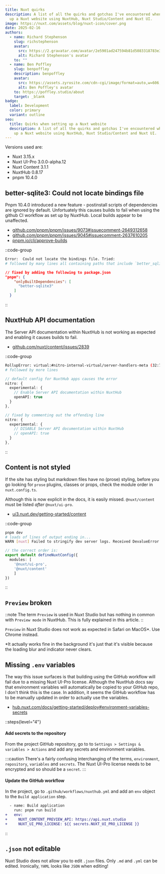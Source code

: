 ```yaml
---
title: Nuxt quirks
description: A list of all the quirks and gotchas I've encountered when setting
  up a Nuxt website using NuxtHub, Nuxt Studio/Content and Nuxt UI.
image: https://nuxt.com/assets/blog/nuxt-icon/cover.png
date: 2025-02-16
authors:
  - name: Richard Stephenson
    slug: richstephenson
    avatar:
      src: https://2.gravatar.com/avatar/2e5901ad247594b81d5083318783e351314a7e6f5dbadc779c3c4c5734afbef7
      alt: Richard Stephenson's avatar
    to: ""
  - name: Ben Poffley
    slug: benpoffley
    description: benpoffley
    avatar:
      src: https://assets.zyrosite.com/cdn-cgi/image/format=auto,w=606,h=769,fit=crop/dWxbrVXW2bF41OlW/ben-poffley-2-YKbrR1M4p2hD10gq.jpeg
      alt: Ben Poffley's avatar
    to: https://poffley.studio/about
    target: _blank
badge:
  label: Development
  color: primary
  variant: outline
seo:
  title: Quirks when setting up a Nuxt website
  description: A list of all the quirks and gotchas I've encountered when setting
    up a Nuxt website using NuxtHub, Nuxt Studio/Content and Nuxt UI.
---
```


Versions used are:

- Nuxt 3.15.x
- Nuxt UI-Pro 3.0.0-alpha.12
- Nuxt Content 3.1.1
- NuxtHub 0.8.17
- pnpm 10.4.0

## better-sqlite3: Could not locate bindings file

Pnpm 10.4.0 introduced a new feature - postinstall scripts of dependencies are ignored by default. Unfortuately this causes builds to fail when using the github CI workflow as set up by NuxtHub. Local builds appear to be unaffected.

- [github.com/pnpm/pnpm/issues/9073#issuecomment-2649312658](https://github.com/pnpm/pnpm/issues/9073#issuecomment-2649312658)
- [github.com/pnpm/pnpm/issues/9045#issuecomment-2637610205](https://github.com/pnpm/pnpm/issues/9045#issuecomment-2637610205)
- [pnpm.io/cli/approve-builds](https://pnpm.io/cli/approve-builds)

::code-group
```bash [pnpm]
Error:  Could not locate the bindings file. Tried: 
# followed by many lines all containing paths that include `better_sqlite3`
```

```json [package.json]
// fixed by adding the following to package.json
"pnpm": {
    "onlyBuiltDependencies": [
      "better-sqlite3"
    ]
  }
```
::

## NuxtHub API documentation

The Server API documentation within NuxtHub is not working as expected and enabling it causes builds to fail.

- [github.com/nuxt/content/issues/2839](https://github.com/nuxt/content/issues/2839)

::code-group
```bash [pnpm]
RollupError: virtual:#nitro-internal-virtual/server-handlers-meta (32:7): Identifier "_vtEFC3Meta" has already been declared
# followed by more lines
```

```ts [nuxt.config.ts]
// default config for NuxtHub apps causes the error
nitro: {
  experimental: {
    // Enable Server API documentation within NuxtHub
    openAPI: true
  }
},
```

```ts [nuxt.config.ts]
// fixed by commenting out the offending line
nitro: {
  experimental: {
    // DISABLE Server API documentation within NuxtHub
    // openAPI: true
  }
},
```
::

## Content is not styled

If the site has styling but markdown files have no (prose) styling, before you go looking for `prose` plugins, classes or props, check the module order in `nuxt.config.ts`.

Although this is now explicit in the docs, it is easily missed. `@nuxt/content` must be listed *after* `@nuxt/ui-pro`.

- [ui3.nuxt.dev/getting-started/content](https://ui3.nuxt.dev/getting-started/content)

::code-group
```bash [pnpm]
pnpm dev
# loads of lines of output ending in...
WARN [nuxt] Failed to stringify dev server logs. Received DevalueError: Cannot stringify a function.
```

```ts [nuxt.config.ts]
// the correct order is:
export default defineNuxtConfig({
  modules: [
    '@nuxt/ui-pro',
    '@nuxt/content'
    ]
})
```
::

## `Preview` broken

::note
The term `Preview` is used in Nuxt Studio but has nothing in common with `Preview mode` in NuxtHub. This is fully explained in this article.
::

`Preview` in Nuxt Studio does not work as expected in Safari on MacOS\*. Use Chrome instead.

\*It actually works fine in the background it's just that it's visible because the loading blur and indicator never clears.

## Missing `.env` variables

The way this issue surfaces is that building using the GitHub workflow will fail due to a missing Nuxt UI-Pro license. Although the NuxtHub docs say that environment variables will automatically be copied to your GitHub repo, I don't think this is the case. In addition, it seems the GitHub workflow has to be manually updated in order to actually use the variables.

- [hub.nuxt.com/docs/getting-started/deploy#environment-variables-secrets](https://hub.nuxt.com/docs/getting-started/deploy#environment-variables-secrets)

::steps{level="4"}
#### Add secrets to the repository

From the project GitHub repository, go to to `Settings > Settings & variables > Actions` and add any secrets and environment variables.

  :::caution
  There's a fairly confusing interchanging of the terms, `environment`, `repository`, `variables` and `secrets`. The Nuxt UI-Pro license needs to be encrypted and so should be a `secret`.
  :::

#### Update the GitHub workflow

In the project, go to `.github/workflows/nuxthub.yml` and add an `env` object to the `Build application` step.

```diff [.github/workflows/nuxthub.yml]
  - name: Build application
    run: pnpm run build
+   env:
+     NUXT_CONTENT_PREVIEW_API: https://api.nuxt.studio
+     NUXT_UI_PRO_LICENSE: ${{ secrets.NUXT_UI_PRO_LICENSE }}
```

::

## `.json` not editable

Nuxt Studio does not allow you to edit `.json` files. Only `.md` and `.yml` can be edited. Ironically, `YAML` looks like `JSON` when editing!
